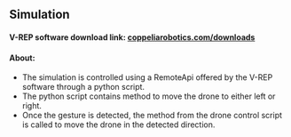 ## Simulation 

#### V-REP software download link: [coppeliarobotics.com/downloads](http://www.coppeliarobotics.com/downloads.html)

#### About:
* The simulation is controlled using a RemoteApi offered by the V-REP software through a python script.
* The python script contains method to move the drone to either left or right.
* Once the gesture is detected, the method from the drone control script is called to move the drone in the detected direction.
